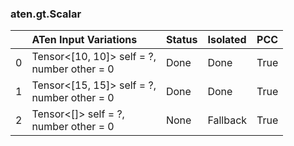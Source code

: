 ### aten.gt.Scalar
|    | ATen Input Variations                          | Status   | Isolated   | PCC   |
|---:|:-----------------------------------------------|:---------|:-----------|:------|
|  0 | Tensor<[10, 10]> self = ?,<br>number other = 0 | Done     | Done       | True  |
|  1 | Tensor<[15, 15]> self = ?,<br>number other = 0 | Done     | Done       | True  |
|  2 | Tensor<[]> self = ?,<br>number other = 0       | None     | Fallback   | True  |

